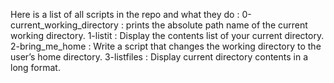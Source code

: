 Here is a list of all scripts in the repo and what they do :
0-current_working_directory : prints the absolute path name of the current working directory.
1-listit : Display the contents list of your current directory.
2-bring_me_home : Write a script that changes the working directory to the user’s home directory.
3-listfiles : Display current directory contents in a long format.
